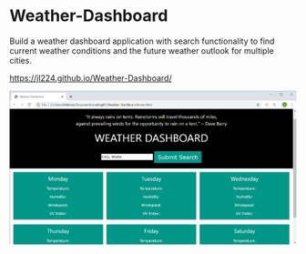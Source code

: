 # Weather-Dashboard
Build a weather dashboard application with search functionality to find current weather conditions and the future weather outlook for multiple cities.

https://jl224.github.io/Weather-Dashboard/<br>

![weather](Weather1.png)

